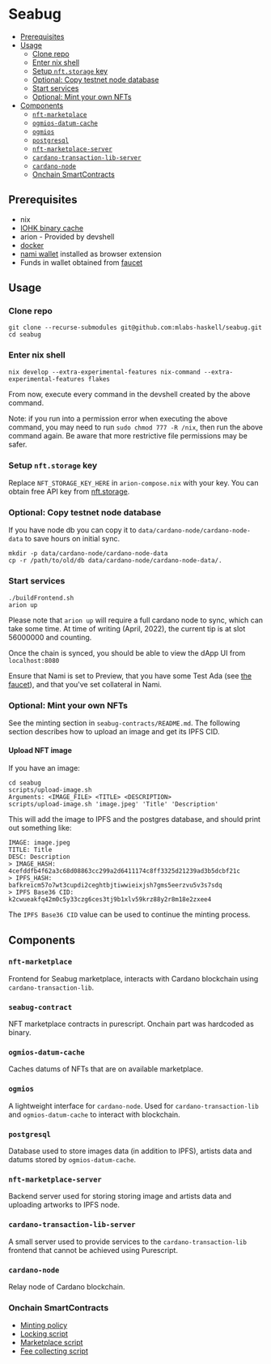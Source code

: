 # Seabug

- [Prerequisites](#prerequisites)
- [Usage](#usage)
  * [Clone repo](#clone-repo)
  * [Enter nix shell](#enter-nix-shell)
  * [Setup `nft.storage` key](#setup--nftstorage--key)
  * [Optional: Copy testnet node database](#optional--copy-testnet-node-database)
  * [Start services](#start-services)
  * [Optional: Mint your own NFTs](#optional--mint-your-own-nfts)
- [Components](#components)
  * [`nft-marketplace`](#-nft-marketplace-)
  * [`ogmios-datum-cache`](#-ogmios-datum-cache-)
  * [`ogmios`](#-ogmios-)
  * [`postgresql`](#-postgresql-)
  * [`nft-marketplace-server`](#-nft-marketplace-server-)
  * [`cardano-transaction-lib-server`](#-cardano-transaction-lib-server-)
  * [`cardano-node`](#-cardano-node-)
  * [Onchain SmartContracts](#onchain-smartcontracts)

## Prerequisites

- nix
- [IOHK binary cache](https://github.com/input-output-hk/plutus#how-to-set-up-the-iohk-binary-caches)
- arion - Provided by devshell
- [docker](https://docs.docker.com/get-docker/)
- [nami wallet](https://namiwallet.io/) installed as browser extension
- Funds in wallet obtained from [faucet](https://faucet.preview.world.dev.cardano.org/basic-faucet)

## Usage

### Clone repo

```shell
git clone --recurse-submodules git@github.com:mlabs-haskell/seabug.git
cd seabug
```

### Enter nix shell

```shell
nix develop --extra-experimental-features nix-command --extra-experimental-features flakes
```
From now, execute every command in the devshell created by the above command.

Note: if you run into a permission error when executing the above command, you may need to run `sudo chmod 777 -R /nix`, then run the above command again. Be aware that more restrictive file permissions may be safer.

### Setup `nft.storage` key

Replace `NFT_STORAGE_KEY_HERE` in `arion-compose.nix` with your key. You can obtain free API key from [nft.storage](https://nft.storage/).

### Optional: Copy testnet node database

If you have node db you can copy it to `data/cardano-node/cardano-node-data` to save hours on initial sync.
```shell
mkdir -p data/cardano-node/cardano-node-data
cp -r /path/to/old/db data/cardano-node/cardano-node-data/.
```

### Start services

```shell
./buildFrontend.sh
arion up
```

Please note that `arion up` will require a full cardano node to sync, which can take some time.  At time of writing (April, 2022), the current tip is at slot 56000000 and counting.

Once the chain is synced, you should be able to view the dApp UI from `localhost:8080`

Ensure that Nami is set to Preview, that you have some Test Ada (see [the faucet](https://faucet.preview.world.dev.cardano.org/basic-faucet)), and that you've set collateral in Nami.

### Optional: Mint your own NFTs

See the minting section in `seabug-contracts/README.md`. The following section describes how to upload an image and get its IPFS CID.

#### Upload NFT image

If you have an image:

``` shell
cd seabug
scripts/upload-image.sh
Arguments: <IMAGE_FILE> <TITLE> <DESCRIPTION>
scripts/upload-image.sh 'image.jpeg' 'Title' 'Description'
```

This will add the image to IPFS and the postgres database, and should print out something like:

```
IMAGE: image.jpeg
TITLE: Title
DESC: Description
> IMAGE_HASH: 4cefddfb4f62a3c68d08863cc299a2d6411174c8ff3325d21239ad3b5dcbf21c
> IPFS_HASH: bafkreicm57o7wt3cupdi2ceghtbjtiwwieixjsh7gms5eerzvu5v3s7sdq
> IPFS Base36 CID: k2cwueakfq42m0c5y33czg6ces3tj9b1xlv59krz88y2r8m18e2zxee4
```

The `IPFS Base36 CID` value can be used to continue the minting process.

## Components

### `nft-marketplace`

Frontend for Seabug marketplace, interacts with Cardano blockchain using `cardano-transaction-lib`.

### `seabug-contract`

NFT marketplace contracts in purescript. Onchain part was hardcoded as binary.

### `ogmios-datum-cache`

Caches datums of NFTs that are on available marketplace.

### `ogmios`

A lightweight interface for `cardano-node`. Used for `cardano-transaction-lib` and `ogmios-datum-cache` to interact with blockchain.

### `postgresql`

Database used to store images data (in addition to IPFS), artists data and datums stored by `ogmios-datum-cache`.

### `nft-marketplace-server`

Backend server used for storing storing image and artists data and uploading artworks to IPFS node.

### `cardano-transaction-lib-server`

A small server used to provide services to the `cardano-transaction-lib` frontend that cannot be achieved using Purescript.

### `cardano-node`

Relay node of Cardano blockchain.

### Onchain SmartContracts

- [Minting policy](https://github.com/mlabs-haskell/plutus-use-cases/blob/927eade6aa9ad37bf2e9acaf8a14ae2fc304b5ba/mlabs/src/Mlabs/EfficientNFT/Token.hs)
- [Locking script](https://github.com/mlabs-haskell/plutus-use-cases/blob/927eade6aa9ad37bf2e9acaf8a14ae2fc304b5ba/mlabs/src/Mlabs/EfficientNFT/Lock.hs)
- [Marketplace script](https://github.com/mlabs-haskell/plutus-use-cases/blob/927eade6aa9ad37bf2e9acaf8a14ae2fc304b5ba/mlabs/src/Mlabs/EfficientNFT/Marketplace.hs)
- [Fee collecting script](https://github.com/mlabs-haskell/plutus-use-cases/blob/927eade6aa9ad37bf2e9acaf8a14ae2fc304b5ba/mlabs/src/Mlabs/EfficientNFT/Dao.hs)
